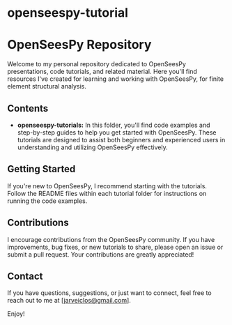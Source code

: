 # openseespy-tutorial

# OpenSeesPy Repository

Welcome to my personal repository dedicated to OpenSeesPy presentations, code tutorials, and related material. Here you'll find resources I've created for learning and working with OpenSeesPy, for finite element structural analysis.

## Contents

- **openseespy-tutorials:** In this folder, you'll find code examples and step-by-step guides to help you get started with OpenSeesPy. These tutorials are designed to assist both beginners and experienced users in understanding and utilizing OpenSeesPy effectively.

## Getting Started

If you're new to OpenSeesPy, I recommend starting with the tutorials. Follow the README files within each tutorial folder for instructions on running the code examples.

## Contributions

I encourage contributions from the OpenSeesPy community. If you have improvements, bug fixes, or new tutorials to share, please open an issue or submit a pull request. Your contributions are greatly appreciated!

## Contact

If you have questions, suggestions, or just want to connect, feel free to reach out to me at [jarveiclos@gmail.com].

Enjoy!
